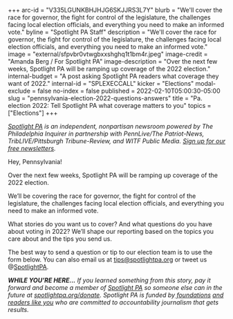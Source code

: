 +++
arc-id = "V335LGUNKBHJHJG6SKJJRS3L7Y"
blurb = "We'll cover the race for governor, the fight for control of the legislature, the challenges facing local election officials, and everything you need to make an informed vote."
byline = "Spotlight PA Staff"
description = "We'll cover the race for governor, the fight for control of the legislature, the challenges facing local election officials, and everything you need to make an informed vote."
image = "external/sfpvbr0vtwgbxxshghq1t1bm4r.jpeg"
image-credit = "Amanda Berg / For Spotlight PA"
image-description = "Over the next few weeks, Spotlight PA will be ramping up coverage of the 2022 election."
internal-budget = "A post asking Spotlight PA readers what coverage they want of 2022."
internal-id = "SPLEXECCALL"
kicker = "Elections"
modal-exclude = false
no-index = false
published = 2022-02-10T05:00:30-05:00
slug = "pennsylvania-election-2022-questions-answers"
title = "Pa. election 2022: Tell Spotlight PA what coverage matters to you"
topics = ["Elections"]
+++

<a href="https://www.spotlightpa.org/"><i>Spotlight PA</i></a><i> is an independent, nonpartisan newsroom powered by The Philadelphia Inquirer in partnership with PennLive/The Patriot-News, TribLIVE/Pittsburgh Tribune-Review, and WITF Public Media. </i><a href="https://www.spotlightpa.org/newsletters"><i>Sign up for our free newsletters</i></a><i>.</i>

Hey, Pennsylvania!

Over the next few weeks, Spotlight PA will be ramping up coverage of the 2022 election.

We’ll be covering the race for governor, the fight for control of the legislature, the challenges facing local election officials, and everything you need to make an informed vote.

What stories do you want us to cover? And what questions do you have about voting in 2022? We’ll shape our reporting based on the topics you care about and the tips you send us.

The best way to send a question or tip to our election team is to use the form below. You can also email us at <a href="mailto:tips@spotlightpa.org" target="_blank">tips@spotlightpa.org</a> or tweet us @<a href="https://twitter.com/SpotlightPA" target="_blank">SpotlightPA</a>.

<script src="https://www.spotlightpa.org/embed.js" async></script><div data-spl-embed-version="1" data-spl-src="https://www.spotlightpa.org/embeds/tips/?flag_text=ELECTION%202022&tip_text=Spotlight%20PA%20is%20covering%20Pennsylvania's%202022%20gubernatorial%20and%20legislative%20elections%20%E2%80%94%20and%20we%20want%20you%20to%20help%20shape%20our%20stories.%20%3Cb%3ETell%20us%20what%20you%20want%20to%20know%20about%20those%20races%2C%20and%20send%20us%20any%20questions%20you%20have%20about%20the%20voting%20system.%3C%2Fb%3E%20Use%20the%20form%20below%20to%20reach%20our%20election%20team.&form_name=elections-embed"></div>

<i><b>WHILE YOU’RE HERE...</b></i><i> If you learned something from this story, pay it forward and become a member of </i><a href="https://www.spotlightpa.org/"><i>Spotlight PA</i></a><i> so someone else can in the future at </i><a href="https://www.spotlightpa.org/donate"><i>spotlightpa.org/donate</i></a><i>. Spotlight PA is funded by</i><a href="https://www.spotlightpa.org/support"><i> foundations</i></a><i> </i><a href="https://www.spotlightpa.org/support"><i>and readers like you</i></a><i> who are committed to accountability journalism that gets results.</i>
